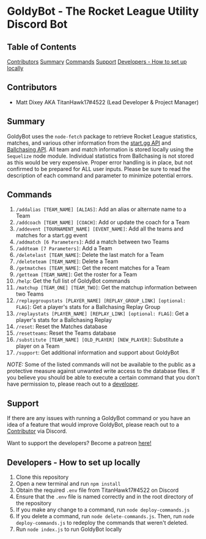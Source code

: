 # GoldyBot - The Rocket League Utility Discord Bot

## Table of Contents
[Contributors](#contributors)
[Summary](#summary)
[Commands](#commands)
[Support](#support)
[Developers - How to set up locally](#developers---how-to-set-up-locally)

## Contributors
- Matt Dixey AKA TitanHawk17#4522 (Lead Developer & Project Manager)

## Summary
GoldyBot uses the `node-fetch` package to retrieve Rocket League statistics, matches, and various other information from the [start.gg API](#) and [Ballchasing API](#). All team and match information is stored locally using the `Sequelize` node module. Individual statistics from Ballchasing is not stored as this would be very expensive. Proper error handling is in place, but not confirmed to be prepared for ALL user inputs. Please be sure to read the description of each command and parameter to minimize potential errors. 

## Commands
1. `/addalias [TEAM_NAME] [ALIAS]`: Add an alias or alternate name to a Team
2. `/addcoach [TEAM_NAME] [COACH]`: Add or update the coach for a Team
3. `/addevent [TOURNAMENT_NAME] [EVENT_NAME]`: Add all the teams and matches for a start.gg event
4. `/addmatch [6 Parameters]`: Add a match between two Teams
5. `/addteam [7 Parameters]`: Add a Team
6. `/deletelast [TEAM_NAME]`: Delete the last match for a Team
7. `/deleteteam [TEAM_NAME]`: Delete a Team
8. `/getmatches [TEAM_NAME]`: Get the recent matches for a Team
9. `/getteam [TEAM_NAME]`: Get the roster for a Team
10. `/help`: Get the full list of GoldyBot commands
11. `/matchup [TEAM_ONE] [TEAM_TWO]`: Get the matchup information between two Teams
12. `/replaygroupstats [PLAYER_NAME] [REPLAY_GROUP_LINK] [optional: FLAG]`: Get a player's stats for a Ballchasing Replay Group
13. `/replaystats [PLAYER_NAME] [REPLAY_LINK] [optional: FLAG]`: Get a player's stats for a Ballchasing Replay
14. `/reset`: Reset the Matches database
15. `/resetteams`: Reset the Teams database
16. `/substitute [TEAM_NAME] [OLD_PLAYER] [NEW_PLAYER]`: Substitute a player on a Team
17. `/support`: Get additional information and support about GoldyBot

_NOTE:_ Some of the listed commands will not be available to the public as a protective measure against unwanted write access to the database files. If you believe you should be able to execute a certain command that you don't have permission to, please reach out to a [developer](#contributors).

## Support
If there are any issues with running a GoldyBot command or you have an idea of a feature that would improve GoldyBot, please reach out to a [Contributor](#contributors) via Discord.

Want to support the developers? Become a patreon [here!](https://www.patreon.com/titanhawk17)
## Developers - How to set up locally
1. Clone this repository
2. Open a new terminal and run `npm install`
3. Obtain the required `.env` file from TitanHawk17#4522 on Discord
4. Ensure that the `.env` file is named correctly and in the root directory of the repository
5. If you make any change to a command, run `node deploy-commands.js`
6. If you delete a command, run `node delete-commands.js`. Then, run `node deploy-commands.js` to redeploy the commands that weren't deleted.
7. Run `node index.js` to run GoldyBot locally